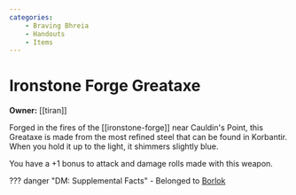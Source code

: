 ```yaml
---
categories:
    - Braving Bhreia
    - Handouts
    - Items
---
```

# Ironstone Forge Greataxe

**Owner:** [[tiran]]

Forged in the fires of the [[ironstone-forge]] near Cauldin's Point, this Greataxe is made from the most refined steel that can be found in Korbantir. When you hold it up to the light, it shimmers slightly blue.

You have a +1 bonus to attack and damage rolls made with this weapon.

??? danger "DM: Supplemental Facts"
    - Belonged to [Borlok](../../assets/json/borlok-orsel.json)
